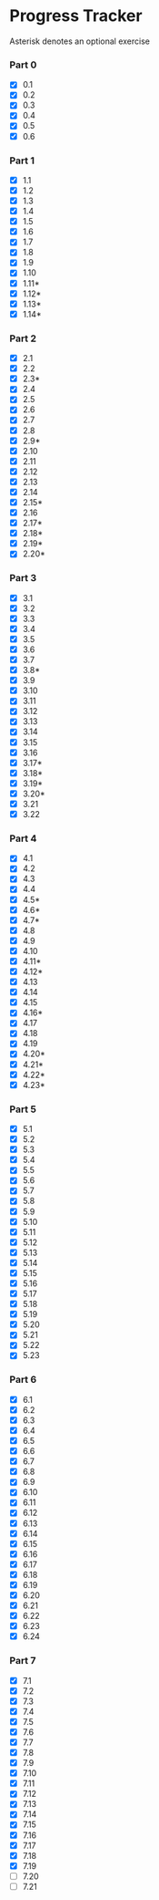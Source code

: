 # Progress Tracker

Asterisk denotes an optional exercise

### Part 0
- [x] 0.1
- [x] 0.2
- [x] 0.3
- [x] 0.4
- [x] 0.5
- [x] 0.6 

### Part 1
- [x] 1.1
- [x] 1.2
- [x] 1.3
- [x] 1.4
- [x] 1.5
- [x] 1.6
- [x] 1.7
- [x] 1.8
- [x] 1.9
- [x] 1.10
- [x] 1.11*
- [x] 1.12*
- [x] 1.13*
- [x] 1.14*

### Part 2
- [x] 2.1
- [x] 2.2
- [x] 2.3*
- [x] 2.4
- [x] 2.5
- [x] 2.6
- [x] 2.7
- [x] 2.8
- [x] 2.9*
- [x] 2.10
- [x] 2.11
- [x] 2.12
- [x] 2.13
- [x] 2.14
- [x] 2.15*
- [x] 2.16
- [x] 2.17*
- [x] 2.18*
- [x] 2.19*
- [x] 2.20*

### Part 3
- [x] 3.1
- [x] 3.2
- [x] 3.3
- [x] 3.4
- [x] 3.5
- [x] 3.6
- [x] 3.7
- [x] 3.8*
- [x] 3.9
- [x] 3.10
- [x] 3.11
- [x] 3.12
- [x] 3.13
- [x] 3.14
- [x] 3.15
- [x] 3.16
- [x] 3.17*
- [x] 3.18*
- [x] 3.19*
- [x] 3.20*
- [x] 3.21
- [x] 3.22

### Part 4
- [x] 4.1
- [x] 4.2
- [x] 4.3
- [x] 4.4
- [x] 4.5*
- [x] 4.6*
- [x] 4.7*
- [x] 4.8
- [x] 4.9
- [x] 4.10
- [x] 4.11*
- [x] 4.12*
- [x] 4.13
- [x] 4.14
- [x] 4.15
- [x] 4.16*
- [x] 4.17
- [x] 4.18
- [x] 4.19
- [x] 4.20*
- [x] 4.21*
- [x] 4.22*
- [x] 4.23*

### Part 5
- [x] 5.1
- [x] 5.2
- [x] 5.3
- [x] 5.4
- [x] 5.5
- [x] 5.6
- [x] 5.7
- [x] 5.8
- [x] 5.9
- [x] 5.10
- [x] 5.11
- [x] 5.12
- [x] 5.13
- [x] 5.14
- [x] 5.15
- [x] 5.16
- [x] 5.17
- [x] 5.18
- [x] 5.19
- [x] 5.20
- [x] 5.21
- [x] 5.22
- [x] 5.23

### Part 6
- [x] 6.1
- [x] 6.2
- [x] 6.3
- [x] 6.4
- [x] 6.5
- [x] 6.6
- [x] 6.7
- [x] 6.8
- [x] 6.9
- [x] 6.10
- [x] 6.11
- [x] 6.12
- [x] 6.13
- [x] 6.14
- [x] 6.15
- [x] 6.16
- [x] 6.17
- [x] 6.18
- [x] 6.19
- [x] 6.20
- [X] 6.21
- [x] 6.22
- [x] 6.23
- [x] 6.24

### Part 7
- [x] 7.1
- [x] 7.2
- [x] 7.3
- [x] 7.4
- [x] 7.5
- [x] 7.6
- [x] 7.7
- [x] 7.8
- [x] 7.9
- [x] 7.10
- [x] 7.11
- [x] 7.12
- [x] 7.13
- [x] 7.14
- [x] 7.15
- [x] 7.16
- [x] 7.17
- [x] 7.18
- [x] 7.19
- [ ] 7.20
- [ ] 7.21
